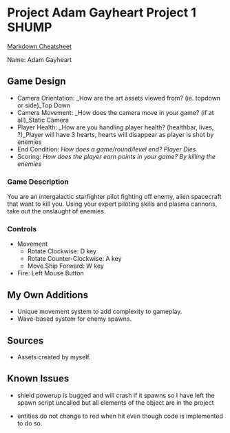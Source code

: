 ﻿# Project Adam Gayheart Project 1 SHUMP

[Markdown Cheatsheet](https://github.com/adam-p/markdown-here/wiki/Markdown-Here-Cheatsheet)

Name: Adam Gayheart

## Game Design

-   Camera Orientation: _How are the art assets viewed from? (ie. topdown or side)_Top Down
-   Camera Movement: _How does the camera move in your game? (if at all)_Static Camera
-   Player Health: _How are you handling player health? (healthbar, lives, ?)_Player will have 3 hearts, hearts will disappear as player is shot by enemies
-   End Condition: _How does a game/round/level end? Player Dies_
-   Scoring: _How does the player earn points in your game? By killing the enemies_

### Game Description

You are an intergalactic starfighter pilot fighting off enemy, alien spacecraft that want to kill you. Using your expert piloting skills and plasma cannons, take out the onslaught of enemies. 

### Controls

-   Movement
    - Rotate Clockwise: D key
	- Rotate Counter-Clockwise: A key
	- Move Ship Forward: W key
-   Fire: Left Mouse Button

## My Own Additions

- Unique movement system to add complexity to gameplay.
- Wave-based system for enemy spawns.

## Sources

- Assets created by myself.

## Known Issues

- shield powerup is bugged and will crash if it spawns so I have left the spawn script uncalled but all elements of the object are in the project

- entities do not change to red when hit even though code is implemented to do so.
